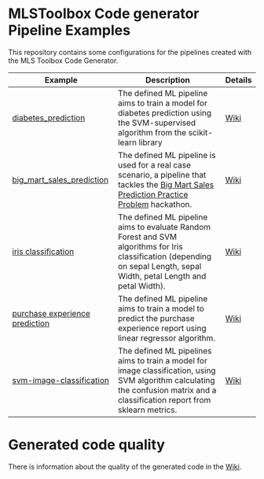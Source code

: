 # MLSToolbox Code generator Pipeline Examples
This repository contains some configurations for the pipelines created with the MLS Toolbox Code Generator.

| Example | Description | Details |
| ------- | ----------- | --------|
| [diabetes_prediction](https://github.com/MLSToolbox/mls_pipeline_examples/tree/main/diabetes_prediction) | The defined ML pipeline aims to train a model for diabetes prediction using the SVM-supervised algorithm from the scikit-learn library | [Wiki](https://github.com/MLSToolbox/mls_code_generator/wiki/Diabetes-prediction)|
| [big_mart_sales_prediction](https://github.com/MLSToolbox/mls_pipeline_examples/tree/main/big_mart_sales_prediction) | The defined ML pipeline is used for a real case scenario, a pipeline that tackles the [Big Mart Sales Prediction Practice Problem](https://www.analyticsvidhya.com/datahack/contest/practice-problem-big-mart-sales-iii) hackathon. |[Wiki](https://github.com/MLSToolbox/mls_code_generator/wiki/Big-Mart-Sales-prediction) |
| [iris classification](https://github.com/MLSToolbox/mls_pipeline_examples/tree/main/iris_classification)| The defined ML pipeline aims to evaluate Random Forest and SVM algorithms for Iris classification (depending on sepal Length, sepal Width, petal Length and petal Width). | [Wiki](https://github.com/MLSToolbox/mls_code_generator/wiki/Iris-classification) |
| [purchase experience prediction](https://github.com/MLSToolbox/mls_pipeline_examples/tree/main/purchase_experience_prediction) | The defined ML pipeline aims to train a model to predict the purchase experience report using linear regressor algorithm. | [Wiki](https://github.com/MLSToolbox/mls_code_generator/wiki/Purchase-Experience-Score-prediction) |
[svm-image-classification](https://github.com/MLSToolbox/mls_pipeline_examples/tree/main/svm-image-classification)| The defined ML pipelines aims to train a model for image classification, using SVM algorithm calculating the confusion matrix and a classification report from sklearn metrics. | [Wiki](https://github.com/MLSToolbox/mls_code_generator/wiki/Image-Classification) |

# Generated code quality
There is information about the quality of the generated code in the [Wiki](https://github.com/MLSToolbox/mls_code_generator/wiki/Examples-of-use).
